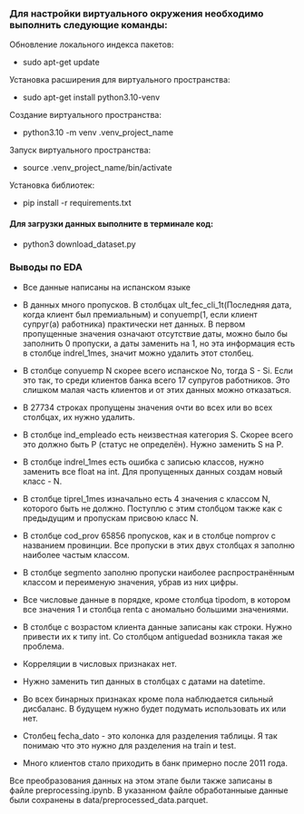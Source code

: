 ### Для настройки виртуального окружения необходимо выполнить следующие команды:

Обновление локального индекса пакетов:

- sudo apt-get update

Установка расширения для виртуального пространства:

- sudo apt-get install python3.10-venv

Создание виртуального пространства:

- python3.10 -m venv .venv_project_name

Запуск виртуального пространства:

- source .venv_project_name/bin/activate

Установка библиотек:

- pip install -r requirements.txt


#### Для загрузки данных выполните в терминале код:

- python3 download_dataset.py


### Выводы по EDA

- Все данные написаны на испанском языке

- В данных много пропусков. В столбцах ult_fec_cli_1t(Последняя дата, когда клиент был премиальным) и conyuemp(1, если клиент супруг(а) работника) практически нет данных. В первом пропущенные значения означают отсутствие даты, можно было бы заполнить 0 пропуски, а даты заменить на 1, но эта информация есть в столбце indrel_1mes, значит можно удалить этот столбец. 

- В столбце conyuemp N скорее всего испанское No, тогда S - Si. Если это так, то среди клиентов банка всего 17 супругов работников. Это слишком малая часть клиентов и от этих данных можно отказаться.

- В 27734 строках пропущены значения очти во всех или во всех столбцах, их нужно удалить. 

- В столбце ind_empleado есть неизвестная категория S. Скорее всего это должно быть P (статус не определён). Нужно заменить S на P.

- В столбце indrel_1mes есть ошибка с записью классов, нужно заменить все float на int. Для пропущенных данных создам новый класс - N.

- В столбце tiprel_1mes изначально есть 4 значения с классом N, которого быть не должно. Поступлю с этим столбцом также как с предыдущим и пропускам присвою класс N.

- В столбце cod_prov 65856 пропусков, как и в столбце nomprov с названием провинции. Все пропуски в этих двух столбцах я заполню наиболее частым классом.

- В столбце segmento заполню пропуски наиболее распространённым классом и переименую значения, убрав из них цифры.

- Все числовые данные в порядке, кроме столбца tipodom, в котором все значения 1 и столбца renta с аномально большими значениями.

- В столбце с возрастом клиента данные записаны как строки. Нужно привести их к типу int. Со столбцом antiguedad возникла такая же проблема.

- Корреляции в числовых признаках нет.

- Нужно заменить тип данных в столбцах с датами на datetime.

- Во всех бинарных признаках кроме пола наблюдается сильный дисбаланс. В будущем нужно будет подумать использовать их или нет.

- Столбец fecha_dato - это колонка для разделения таблицы. Я так понимаю что это нужно для разделения на train и test.

- Много клиентов стало приходить в банк примерно после 2011 года. 

Все преобразования данных на этом этапе были также записаны в файле preprocessing.ipynb. В указанном файле обработанныые данные были сохранены в data/preprocessed_data.parquet.